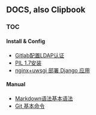 DOCS, also Clipbook
---

### TOC

#### Install & Config

* [Gitlab配置LDAP认证](https://github.com/chanyong-bj/docs/blob/master/notes/Gitlab-with-ldap.md)
* [PIL 1.7安装](https://github.com/chanyong-bj/docs/edit/master/notes/PIL1.1.7%E5%AE%89%E8%A3%85.md)
* [nginx+uwsgi 部署 Django
  应用](https://github.com/chanyong-bj/docs/blob/master/notes/nginx_uwsgi_django.md)


#### Manual

* [Markdown语法基本语法](https://github.com/chanyong-bj/docs/blob/master/notes/markdonw_notes.md)
* [Git 基本命令](https://github.com/chanyong-bj/docs/blob/master/notes/git_manual.md)

